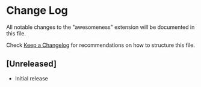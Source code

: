 # Change Log

All notable changes to the "awesomeness" extension will be documented in this file.

Check [Keep a Changelog](http://keepachangelog.com/) for recommendations on how to structure this file.

## [Unreleased]

- Initial release